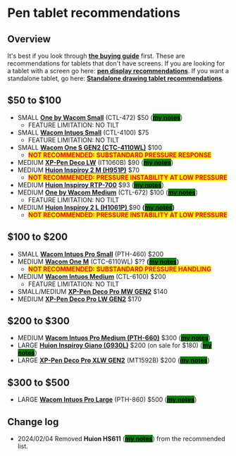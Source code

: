 # Pen tablet recommendations

## Overview

It's best if you look through [**the buying guide**](../buying-a-drawing-tablet/) first. These are recommendations for tablets that don't have screens. If you are looking for a tablet with a screen go here: [**pen display recommendations**](pen-display-recommendations.md). If you want a standalone tablet, go here: [**Standalone drawing tablet recommendations**](standalone-drawing-tablet-recommendations.md).

## $50 to $100&#x20;

* SMALL [**One by Wacom Small**](../product-info/wacom/one-by-wacom/) (CTL-472) $50 ([<mark style="background-color:green;">**my notes**</mark>](../product-info/wacom/one-by-wacom/7p-notes-wacom-ctl-x72.md))
  * FEATURE LIMITATION: NO TILT
* SMALL [**Wacom Intuos Small**](../product-info/wacom/wacom-intuos.md) (CTL-4100) $75&#x20;
  * FEATURE LIMITATION: NO TILT
* SMALL [**Wacom One S GEN2 (CTC-4110WL)**](../product-info/wacom/wacom-one-gen2/) $100&#x20;
  * <mark style="color:red;">**NOT RECOMMENDED: SUBSTANDARD PRESSURE RESPONSE**</mark>
* MEDIUM [**XP-Pen Deco LW**](../product-info/xp-pen/xp-pen-deco/) (IT1060B) $90 ([<mark style="background-color:green;">**my notes**</mark>](../product-info/xp-pen/xp-pen-deco/7p-notes-xp-pen-it1060b.md))
* MEDIUM [**Huion Inspiroy 2 M (H951P)**](../product-info/huion/huion-inspiroy-2/) $70&#x20;
  * <mark style="color:red;">**NOT RECOMMENDED: PRESSURE INSTABILITY AT LOW PRESSURE**</mark>
* MEDIUM [**Huion Inspiroy RTP-700**](../product-info/huion/huion-inspiroy-r-series/)  $93 ([<mark style="background-color:green;">**my notes**</mark>](../product-info/huion/huion-inspiroy-r-series/7p-notes-rtp-700.md))
* MEDIUM [**One by Wacom Medium**](../product-info/wacom/one-by-wacom/) (CTL-672) $100 ([<mark style="background-color:green;">**my notes**</mark>](../product-info/wacom/one-by-wacom/7p-notes-wacom-ctl-x72.md))
  * FEATURE LIMITATION: NO TILT
* MEDIUM [**Huion Inspiroy 2 L (H1061P)** ](../product-info/huion/huion-inspiroy-2/)$90 **(**[<mark style="background-color:green;">**my notes**</mark>](../product-info/huion/huion-inspiroy-2/7p-notes-h1061p.md)**)**
  * <mark style="color:red;">**NOT RECOMMENDED: PRESSURE INSTABILITY AT LOW PRESSURE**</mark>&#x20;

## $100 to $200

* SMALL [**Wacom Intuos Pro Small**](../product-info/wacom/wacom-intuos-pro/) (PTH-460) $200&#x20;
* MEDIUM [**Wacom One M**](../product-info/wacom/wacom-one-gen2/) (CTC-6110WL) $?? **(**[<mark style="background-color:green;">**my notes**</mark>](../product-info/wacom/wacom-one-gen2/7p-notes-wacom-one-gen2-drawing-tablets.md)**)**
  * <mark style="color:red;">**NOT RECOMMENDED: SUBSTANDARD PRESSURE HANDLING**</mark>&#x20;
* MEDIUM [**Wacom Intuos Medium**](../product-info/wacom/wacom-intuos.md) (CTL-6100) $200
  * FEATURE LIMITATION: NO TILT
* &#x20;SMALL/MEDIUM  [**XP-Pen Deco Pro MW GEN2**](../product-info/xp-pen/xp-pen-deco-pro-xlw-gen-2-mt1592b/) $140
* MEDIUM [**XP-Pen Deco Pro LW GEN2**](../product-info/xp-pen/xp-pen-deco-pro-xlw-gen-2-mt1592b/) $170

## $200 to $300

* MEDIUM [**Wacom Intuos Pro Medium (PTH-660)**](../product-info/wacom/wacom-intuos-pro/) $300 ([<mark style="background-color:green;">**my notes**</mark>](../product-info/wacom/wacom-intuos-pro/7p-notes-wacom-pth-660.md))
* LARGE [**Huion Inspiroy Giano (G930L)**](../product-info/huion/huion-inspiroy/) $200 (on sale for $180) ([<mark style="background-color:green;">**my notes**</mark>](../product-info/huion/huion-inspiroy/7p-notes-huion-giano-g930l.md))
* LARGE [**XP-Pen Deco Pro XLW GEN2**](../product-info/xp-pen/xp-pen-deco-pro-xlw-gen-2-mt1592b/) (MT1592B) $200 ([<mark style="background-color:green;">**my notes**</mark>](../product-info/xp-pen/xp-pen-deco-pro-xlw-gen-2-mt1592b/))&#x20;

## $300 to $500

* LARGE [**Wacom Intuos Pro Large**](../product-info/wacom/wacom-intuos-pro/) (PTH-860) $500 ([<mark style="background-color:green;">**my notes**</mark>](../product-info/wacom/wacom-intuos-pro/7p-notes-wacom-pth-x60.md))

## Change log

* 2024/02/04 Removed **Huion HS611** ([<mark style="background-color:green;">**my notes**</mark>](../product-info/huion/huion-inspiroy/7p-notes-huion-hs611.md)) from the recommended list. &#x20;

